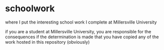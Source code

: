 # schoolwork
where I put the interesting school work I complete at Millersville University

if you are a student at Millersville University, you are responsible for the consequences if the determination is made that you have copied any of the work hosted in this repository (obviously)
